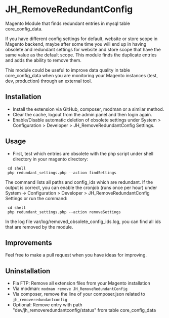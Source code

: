 # JH_RemoveRedundantConfig
Magento Module that finds redundant entries in mysql table core_config_data.


If you have different config settings for default, website or store scope in Magento backend, maybe after some time you will end up in having obsolete and redundant settings for website and store scope that have the same value as the default scope. This module finds the duplicate entries and adds the ability to remove them.

This module could be useful to improve data quality in table core_config_data when you are monitoring your Magento instances (test, dev, production) through an external tool.

## Installation
* Install the extension via GitHub, composer, modman or a similar method.
* Clear the cache, logout from the admin panel and then login again.
* Enable/Disable automatic deletion of obsolete settings under System > Configuration > Developer > JH_RemoveRedundantConfig Settings.

## Usage
* First, test which entries are obsolete with the php script under shell directory in your magento directory:
```
 cd shell 
 php redundant_settings.php --action findSettings
```
The command lists all paths and config_ids which are redundant. If the output is correct, you can enable the cronjob (runs once per hour) under System -> Configuration > Developer > JH_RemoveRedundantConfig Settings or run the command:
```
 cd shell 
 php redundant_settings.php --action removeSettings
```
In the log file var/log/removed_obsolete_config_ids.log, you can find all ids that are removed by the module.

## Improvements 
Feel free to make a pull request when you have ideas for improving.

## Uninstallation
 
 * Fia FTP: Remove all extension files from your Magento installation
 * Via modman: `modman remove JH_RemoveRedundantConfig`
 * Via composer, remove the line of your composer.json related to `jh_removeredundantconfig`
 * Optional: Remove entry with path "dev/jh_removeredundantconfig/status" from table core_config_data


